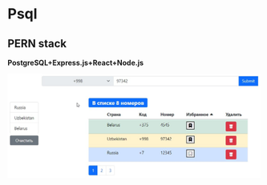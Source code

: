 # Psql

## PERN stack

**PostgreSQL+Express.js+React+Node.js**

![Image alt](https://github.com/Milyakova/Psql_phone_numbers/raw/main/screenshot.jpg)
